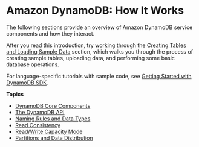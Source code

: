 # Amazon DynamoDB: How It Works<a name="HowItWorks"></a>

The following sections provide an overview of Amazon DynamoDB service components and how they interact\.

After you read this introduction, try working through the [Creating Tables and Loading Sample Data](SampleData.md) section, which walks you through the process of creating sample tables, uploading data, and performing some basic database operations\. 

For language\-specific tutorials with sample code, see [Getting Started with DynamoDB SDK](GettingStarted.md)\.

**Topics**
+ [DynamoDB Core Components](HowItWorks.CoreComponents.md)
+ [The DynamoDB API](HowItWorks.API.md)
+ [Naming Rules and Data Types](HowItWorks.NamingRulesDataTypes.md)
+ [Read Consistency](HowItWorks.ReadConsistency.md)
+ [Read/Write Capacity Mode](HowItWorks.ReadWriteCapacityMode.md)
+ [Partitions and Data Distribution](HowItWorks.Partitions.md)